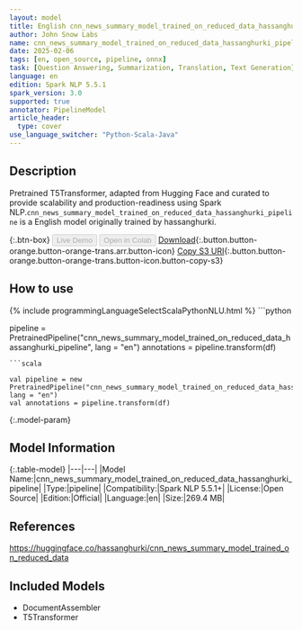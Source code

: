 ```yaml
---
layout: model
title: English cnn_news_summary_model_trained_on_reduced_data_hassanghurki_pipeline pipeline T5Transformer from hassanghurki
author: John Snow Labs
name: cnn_news_summary_model_trained_on_reduced_data_hassanghurki_pipeline
date: 2025-02-06
tags: [en, open_source, pipeline, onnx]
task: [Question Answering, Summarization, Translation, Text Generation]
language: en
edition: Spark NLP 5.5.1
spark_version: 3.0
supported: true
annotator: PipelineModel
article_header:
  type: cover
use_language_switcher: "Python-Scala-Java"
---
```


## Description

Pretrained T5Transformer, adapted from Hugging Face and curated to provide scalability and production-readiness using Spark NLP.`cnn_news_summary_model_trained_on_reduced_data_hassanghurki_pipeline` is a English model originally trained by hassanghurki.

{:.btn-box}
<button class="button button-orange" disabled>Live Demo</button>
<button class="button button-orange" disabled>Open in Colab</button>
[Download](https://s3.amazonaws.com/auxdata.johnsnowlabs.com/public/models/cnn_news_summary_model_trained_on_reduced_data_hassanghurki_pipeline_en_5.5.1_3.0_1738806402877.zip){:.button.button-orange.button-orange-trans.arr.button-icon}
[Copy S3 URI](s3://auxdata.johnsnowlabs.com/public/models/cnn_news_summary_model_trained_on_reduced_data_hassanghurki_pipeline_en_5.5.1_3.0_1738806402877.zip){:.button.button-orange.button-orange-trans.button-icon.button-copy-s3}

## How to use



<div class="tabs-box" markdown="1">
{% include programmingLanguageSelectScalaPythonNLU.html %}
```python

pipeline = PretrainedPipeline("cnn_news_summary_model_trained_on_reduced_data_hassanghurki_pipeline", lang = "en")
annotations =  pipeline.transform(df)   

```
```scala

val pipeline = new PretrainedPipeline("cnn_news_summary_model_trained_on_reduced_data_hassanghurki_pipeline", lang = "en")
val annotations = pipeline.transform(df)

```
</div>

{:.model-param}
## Model Information

{:.table-model}
|---|---|
|Model Name:|cnn_news_summary_model_trained_on_reduced_data_hassanghurki_pipeline|
|Type:|pipeline|
|Compatibility:|Spark NLP 5.5.1+|
|License:|Open Source|
|Edition:|Official|
|Language:|en|
|Size:|269.4 MB|

## References

https://huggingface.co/hassanghurki/cnn_news_summary_model_trained_on_reduced_data

## Included Models

- DocumentAssembler
- T5Transformer